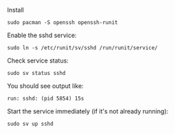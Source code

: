 Install

    sudo pacman -S openssh openssh-runit
    
Enable the sshd service:

    sudo ln -s /etc/runit/sv/sshd /run/runit/service/

Check service status:

    sudo sv status sshd
    
You should see output like:

    run: sshd: (pid 5854) 15s

Start the service immediately (if it's not already running):

    sudo sv up sshd

